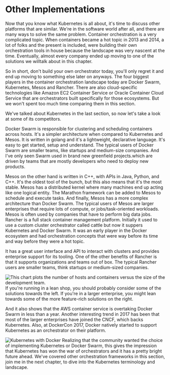 # Other Implementations
Now that you know what Kubernetes is all about, it's time to discuss other platforms that are similar. We're in the software world after all, and there are many ways to solve the same problem.
Container orchestration is a very complicated topic. When containers became a hot topic in 2013 and 2014, a lot of folks and the present is included, were building their own orchestration tools in house because the landscape was very nascent at the time. Eventually, almost every company ended up moving to one of the solutions we willtalk about in this chapter.

So in short, don't build your own orchestrator today, you'll only regret it and end up moving to something else later on anyways. The four biggest players in the container orchestration landscape today are Docker Swarm, Kubernetes, Mesos and Rancher. There are also cloud-specific technologies like Amazon EC2 Container Service or Oracle Container Cloud Service that are orchestrators built specifically for those ecosystems. But we won't spent too much time comparing them in this section.

We've talked about Kubernetes in the last section, so now let's take a look at some of its competitors.

Docker Swarm is responsible for clustering and scheduling containers across hosts. It's a simpler architecture when compared to Kubernetes and Mesos. It is written in golang and it's a lightweight, declarative language. It's easy to get started, setup and understand. The typical users of Docker Swarm are smaller teams, like startups and medium-size companies. And I've only seen Swarm used in brand new greenfield projects.which are driven by teams that are mostly developers who need to deploy new products.

Mesos on the other hand is written in C++, with APIs in Java, Python, and C++. It's the oldest tool of the bunch, but this also means that it's the most stable. Mesos has a distributed kernel where many machines end up acting like one logical entity. The Marathon framework can be added to Mesos to schedule and execute tasks. And finally, Mesos has a more complex architecture than Docker Swarm.
The typical users of Mesos are larger enterprises that require lots of compute, or jobs/task-oriented workloads. Mesos is often used by companies that have to perform big data jobs. 
Rancher is a full stack container management platform. Initially it used to use a custom cluster orchestrator called cattle but now it suppers Kubernetes and Docker Swarm. It was an early player in the Docker ecosystem and had orchestration concepts that were way before its time and way before they were a hot topic.

It has a great user interface and API to interact with clusters and provides enterprise support for its tooling. One of the other benefits of Rancher is that it supports organizations and teams out of box. The typical Rancher users are smaller teams, think startups or medium-sized companies.

<img src="" alt="This chart plots the number of hosts and containers versus the size of the development team.">
If you're running in a lean shop, you should probably consider some of the solutions towards the left. If you're in a larger enterprise, you might lean towards some of the more feature-rich solutions on the right.

And it also shows that the AWS container service is overtaking Docker Swarm in less than a year. Another interesting trend in 2017 has been that most of the larger enterprises have joined the CNCF, which backs Kubernetes. Also, at DockerCon 2017, Docker natively started to support Kubernetes as an orchestrator on their platform.

<img src="" alt="Kubernetes with Docker">
Realizing that the community wanted the choice of implementing Kubernetes or Docker Swarm, this gives the impression that Kubernetes has won the war of orchestrators and it has a pretty bright future ahead. We've covered other orchestration frameworks in this section, join me in the next chapter, to dive into the Kubernetes terminology and landscape.
